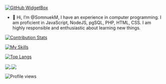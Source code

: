 [![GitHub WidgetBox](https://github-widgetbox.vercel.app/api/profile?username=SomnuekM&data=followers,repositories,stars,commits)](https://github.com/SomnuekM/github-widgetbox)

- 👋 Hi, I’m @SomnuekM,
  I have an experience in computer programming. I am proficient in JavaScript, NodeJS, pgSQL, PHP, HTML, CSS. I am highly responsible and enthusiastic about learning new things.

<!---
SomnuekM/SomnuekM is a ✨ special ✨ repository because its `README.md` (this file) appears on your GitHub profile.
You can click the Preview link to take a look at your changes.
--->

[![Contribution Stats](https://github-contribution-stats.vercel.app/api/?username=SomnuekM)](https://github.com/SomnuekM/github-contribution-stats/)
 

[![My Skills](https://skillicons.dev/icons?i=js,html,css,nodejs,php,postgres,java,linux,eclipse,vscode,electron)](https://skillicons.dev)



[![Top Langs](https://github-readme-stats.vercel.app/api/top-langs/?username=SomnuekM&layout=compact)](https://github.com/SomnuekM/github-readme-stats)

<a href="https://github.com/anuraghazra/github-readme-stats">
  <img align="center" src="[https://github-readme-stats.vercel.app/api/pin/?username=anuraghazra&repo=github-readme-stats](https://github-readme-stats.vercel.app/api/top-langs/?username=SomnuekM&layout=compact)" />
</a>
<a href="https://github.com/anuraghazra/convoychat">
  <img align="center" src="[https://github-readme-stats.vercel.app/api/pin/?username=anuraghazra&repo=convoychat](https://github-contribution-stats.vercel.app/api/?username=SomnuekM)" />
</a>

![Profile views](https://gpvc.arturio.dev/SomnuekM)
